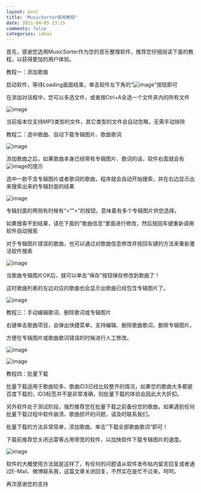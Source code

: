 ```yaml
---
layout: post
title: "MusicSorter使用教程"
date: 2011-04-05 23:15
comments: false
categories: ideas
---
```

首先，感谢您选用MusicSorter作为您的音乐整理软件，推荐您仔细阅读下面的教程，以获得更加的用户体验。

<!-- more -->

教程一：添加歌曲

启动软件，等待Loading画面结束，单击软件左下角的“![image](http://i.imgur.com/1XHS8.png)”按钮即可

在添加对话框中，您可以多选文件，或者按Ctrl+A全选一个文件夹内的所有文件

![image](http://i.imgur.com/b1sqP.png)

当前版本仅支持MP3类型的文件，其它类型的文件会自动忽略，无需手动排除

教程二：选中歌曲、自动下载专辑图片、歌曲歌词

![image](http://i.imgur.com/s7DLX.png)

添加歌曲之后，如果歌曲本身已经带有专辑图片、歌词的话，软件右面就会有![image](http://i.imgur.com/Xl4vC.png)的提示

选中一款不含专辑图片或者歌词的歌曲，程序就会自动开始搜索，并在右边显示出来搜索出来的专辑封面的结果

![image](http://i.imgur.com/U9uRD.png)


专辑封面的两侧有时候有“<“”>”的按钮，意味着有多个专辑图片供您选择。

如果搜索不到结果，请在下面的”歌曲信息“里面进行修改，然后按回车键重新调用软件自动搜索

对于专辑图片错误的歌曲，也可以通过对歌曲信息修改并按回车键的方法来重新激活软件搜索

![image](http://i.imgur.com/qjLI5.png)

当歌曲专辑图片OK后，就可以单击“保存”按钮保存修改到歌曲了！

这时歌曲列表的左边对应的歌曲也会显示出歌曲已经包含专辑图片了。

![image](http://i.imgur.com/iB6vu.png)

教程三：手动编辑歌词、删除歌词或专辑图片

右键单击歌曲项目，会弹出快捷菜单，支持编辑、删除歌曲歌词，删除专辑图片。

方便在专辑图片或歌曲歌词错误的时候进行人工修改。

![image](http://i.imgur.com/6i8De.png)

![image](http://i.imgur.com/h99Zk.png)

教程四：批量下载

批量下载适用于歌曲较多、歌曲ID3已经比较整齐的情况，如果您的歌曲大多都是百度下载的，ID3标签并不是非常准确，则批量下载的体验会因此大大折扣。

另外软件处于测试阶段，强烈推荐您在批量下载之前备份您的歌曲，如果遇到任何批量下载过程中软件崩溃、歌曲损坏的问题，请及时联系我们。

批量下载的方法非常简单，添加歌曲、单击”下载全部歌曲歌词“即可！

下载前推荐您关闭迅雷等占用带宽的软件，以加快软件下载专辑图片的速度。

![image](http://i.imgur.com/Tcwmu.png)


软件的大概使用方法就是这样了，有任何的问题请从软件发布帖内留言回复或者通过E-Mail、微博联系我，这篇文章关闭回复，不然实在是忙不过来，呵呵。

再次感谢您的支持
